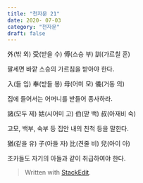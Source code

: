 ```yaml
---
title: "천자문 21"
date: 2020- 07-03
category: "천자문"
draft: false
---
```


外(밖 외) 受(받을 수) 傅(스승 부) 訓(가르칠 훈)

팔세면 바깥 스승의 가르침을 받아야 한다.

入(들 입) 奉(받들 봉) 母(어미 모) 儀(거동 의)

집에 들어서는 어머니를 받들어 종사하라.

諸(모두 제) 姑(시어미 고) 伯(맏 백) 叔(아재비 숙)

고모, 백부, 숙부 등 집안 내의 친척 등을 말한다.

猶(같을 유) 子(아들 자) 比(견줄 비) 兒(아이 아)

조카들도  자기의  아들과  같이  취급하여야  한다.
> Written with [StackEdit](https://stackedit.io/).
<!--stackedit_data:
eyJoaXN0b3J5IjpbMTYxNDExNjA5N119
-->